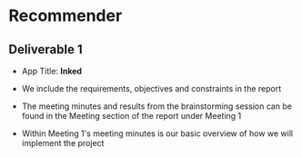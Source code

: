 # Recommender

## Deliverable 1

- App Title: **Inked**

- We include the requirements, objectives and constraints in the report
- The meeting minutes and results from the brainstorming session can be found in the Meeting section of the report under Meeting 1
- Within Meeting 1's meeting minutes is our basic overview of how we will implement the project 
